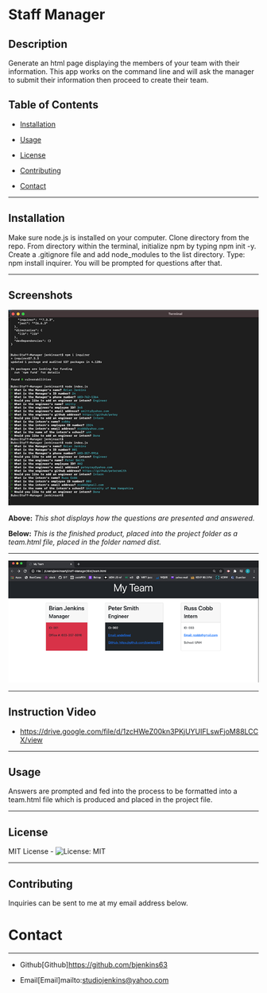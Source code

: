 # Staff Manager

## Description
Generate an html page displaying the members of your team with their information. This app works on the command line and will ask the manager to submit their information then proceed to create their team.



## Table of Contents

* [Installation](#installation)

* [Usage](#usage)

* [License](#license)

* [Contributing](#contributing)

* [Contact](#contact)

-----------

## Installation
Make sure node.js is installed on your computer. Clone directory from the repo. From directory within the terminal, initialize npm by typing npm init -y. Create a .gitignore file and add node_modules to the list directory. Type: npm install inquirer. You will be prompted for questions after that.

_________

## Screenshots

![](src/staff_1.png)

**Above:**  *This shot displays how the questions are presented and answered.*


**Below:** *This is the finished product, placed into the project folder as a team.html file, placed in the folder named dist.*

_________

![](src/staff_2.png)

_________
## Instruction Video

* https://drive.google.com/file/d/1zcHWeZ00kn3PKjUYUIFLswFjoM88LCCX/view

_________

## Usage
Answers are prompted and fed into the process to be formatted into a team.html file which is produced and placed in the project file.

_________

## License
MIT License - ![License: MIT](https://img.shields.io/badge/License-MIT-yellow.svg)
_________

## Contributing
Inquiries can be sent to me at my email address below.

# Contact
*********

* Github[Github]https://github.com/bjenkins63

* Email[Email]mailto:studiojenkins@yahoo.com